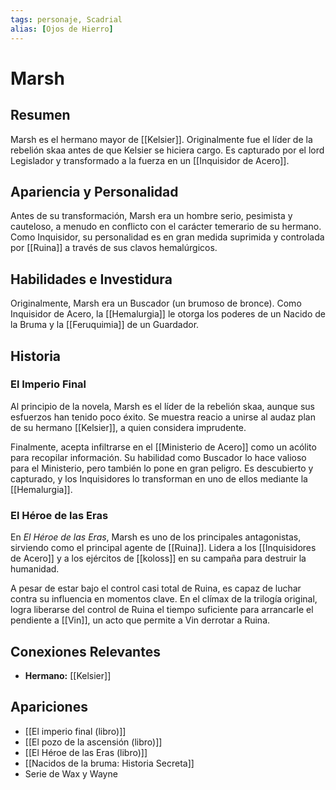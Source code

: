 ```yaml
---
tags: personaje, Scadrial
alias: [Ojos de Hierro]
---
```


# Marsh

## Resumen
Marsh es el hermano mayor de [[Kelsier]]. Originalmente fue el líder de la rebelión skaa antes de que Kelsier se hiciera cargo. Es capturado por el lord Legislador y transformado a la fuerza en un [[Inquisidor de Acero]].

## Apariencia y Personalidad
Antes de su transformación, Marsh era un hombre serio, pesimista y cauteloso, a menudo en conflicto con el carácter temerario de su hermano. Como Inquisidor, su personalidad es en gran medida suprimida y controlada por [[Ruina]] a través de sus clavos hemalúrgicos.

## Habilidades e Investidura
Originalmente, Marsh era un Buscador (un brumoso de bronce). Como Inquisidor de Acero, la [[Hemalurgia]] le otorga los poderes de un Nacido de la Bruma y la [[Feruquimia]] de un Guardador.

## Historia

### El Imperio Final
Al principio de la novela, Marsh es el líder de la rebelión skaa, aunque sus esfuerzos han tenido poco éxito. Se muestra reacio a unirse al audaz plan de su hermano [[Kelsier]], a quien considera imprudente.

Finalmente, acepta infiltrarse en el [[Ministerio de Acero]] como un acólito para recopilar información. Su habilidad como Buscador lo hace valioso para el Ministerio, pero también lo pone en gran peligro. Es descubierto y capturado, y los Inquisidores lo transforman en uno de ellos mediante la [[Hemalurgia]].

### El Héroe de las Eras

En *El Héroe de las Eras*, Marsh es uno de los principales antagonistas, sirviendo como el principal agente de [[Ruina]]. Lidera a los [[Inquisidores de Acero]] y a los ejércitos de [[koloss]] en su campaña para destruir la humanidad.

A pesar de estar bajo el control casi total de Ruina, es capaz de luchar contra su influencia en momentos clave. En el clímax de la trilogía original, logra liberarse del control de Ruina el tiempo suficiente para arrancarle el pendiente a [[Vin]], un acto que permite a Vin derrotar a Ruina.

## Conexiones Relevantes
* **Hermano:** [[Kelsier]]

## Apariciones
* [[El imperio final (libro)]]
* [[El pozo de la ascensión (libro)]]
* [[El Héroe de las Eras (libro)]]
* [[Nacidos de la bruma: Historia Secreta]]
* Serie de Wax y Wayne
